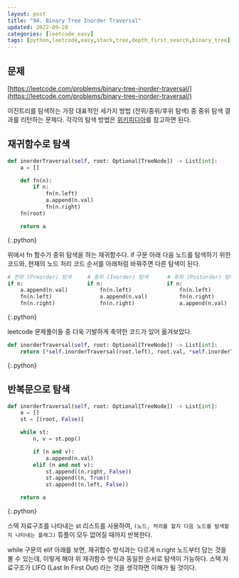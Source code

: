 ```yaml
---
layout: post
title: "94. Binary Tree Inorder Traversal"
updated: 2022-09-28
categories: [leetcode_easy]
tags: [python,leetcode,easy,stack,tree,depth_first_search,binary_tree]
---
```


## 문제

[https://leetcode.com/problems/binary-tree-inorder-traversal/](https://leetcode.com/problems/binary-tree-inorder-traversal/)

이진트리를 탐색하는 가장 대표적인 세가지 방법 (전위/중위/후위 탐색) 중 중위 탐색 결과를 리턴하는 문제다. 각각의 탐색 방법은 [위키피디아](https://en.wikipedia.org/wiki/Tree_traversal)를 참고하면 된다.

## 재귀함수로 탐색

```python
def inorderTraversal(self, root: Optional[TreeNode]) -> List[int]:
    a = []

    def fn(n):
        if n:
            fn(n.left)
            a.append(n.val)
            fn(n.right)
    fn(root)

    return a
```
{:.python}

위에서 fn 함수가 중위 탐색을 하는 재귀함수다. if 구문 아래 다음 노드를 탐색하기 위한 코드와, 현재의 노드 처리 코드 순서를 아래처럼 바꿔주면 다른 탐색이 된다.

```python
# 전위 (Preorder) 탐색     # 중위 (Inorder) 탐색      # 후위 (Postorder) 탐색
if n:                    if n:                    if n:
    a.append(n.val)          fn(n.left)               fn(n.left)
    fn(n.left)               a.append(n.val)          fn(n.right)
    fn(n.right)              fn(n.right)              a.append(n.val)
```
{:.python}

leetcode 문제풀이들 중 더욱 기발하게 축약한 코드가 있어 옮겨보았다.

```python
def inorderTraversal(self, root: Optional[TreeNode]) -> List[int]:
    return [*self.inorderTraversal(root.left), root.val, *self.inorderTraversal(root.right)] if root else []
```
{:.python}

## 반복문으로 탐색

```python
def inorderTraversal(self, root: Optional[TreeNode]) -> List[int]:
    a = []
    st = [(root, False)]

    while st:
        n, v = st.pop()

        if (n and v):
            a.append(n.val)
        elif (n and not v):
            st.append((n.right, False))
            st.append((n, True))
            st.append((n.left, False))

    return a
```
{:.python}

스택 자료구조를 나타내는 st 리스트를 사용하여, `(노드, 처리를 할지 다음 노드를 탐색할지 나타내는 플래그)` 튜플이 모두 없어질 때까지 반복한다.

while 구문의 elif 아래를 보면, 재귀함수 방식과는 다르게 n.right 노드부터 담는 것을 볼 수 있는데, 이렇게 해야 위 재귀함수 방식과 동일한 순서로 탐색이 가능하다. 스택 자료구조가 LIFO (Last In First Out) 라는 것을 생각하면 이해가 될 것이다.
